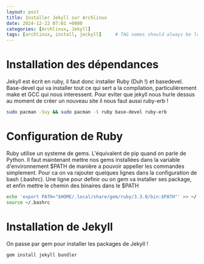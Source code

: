 ```yaml
---
layout: post
title: Installer Jekyll sur Archlinux
date: 2024-12-22 07:01 +0000
categories: [Archlinux, Jekyll]
tags: [archlinux, install, jeckyll]     # TAG names should always be lowercase
---
```

# Installation des dépendances

Jekyll est écrit en ruby, il faut donc installer Ruby (Duh !) et basedevel. Base-devel qui va installer tout ce qui sert a la compilation, particulièrement make et GCC qui nous interessent. Pour eviter que jekyll nous hurle dessus au moment de créer un nouveau site il nous faut aussi ruby-erb !

```bash
sudo pacman -Suy && sudo pacman -S ruby base-devel ruby-erb
```


# Configuration de Ruby

Ruby utilise un systeme de gems. L'équivalent de pip quand on parle de Python. Il faut maintenant mettre nos gems installées dans la variable d'environnement $PATH de manière a pouvoir appeller les commandes simplement. Pour ca on va rajouter quelques lignes dans la configuration de bash (.bashrc). Une ligne pour definir ou on gem va installer ses package, et enfin mettre le chemin des binaires dans le $PATH

```bash
echo 'export PATH="$HOME/.local/share/gem/ruby/3.3.0/bin:$PATH"' >> ~/.bashrc
source ~/.bashrc
```

# Installation de Jekyll

On passe par gem pour installer les packages de Jekyll !
```bash
gem install jekyll bundler
```